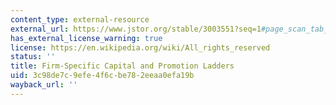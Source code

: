 ```yaml
---
content_type: external-resource
external_url: https://www.jstor.org/stable/3003551?seq=1#page_scan_tab_contents
has_external_license_warning: true
license: https://en.wikipedia.org/wiki/All_rights_reserved
status: ''
title: Firm-Specific Capital and Promotion Ladders
uid: 3c98de7c-9efe-4f6c-be78-2eeaa0efa19b
wayback_url: ''
---
```

